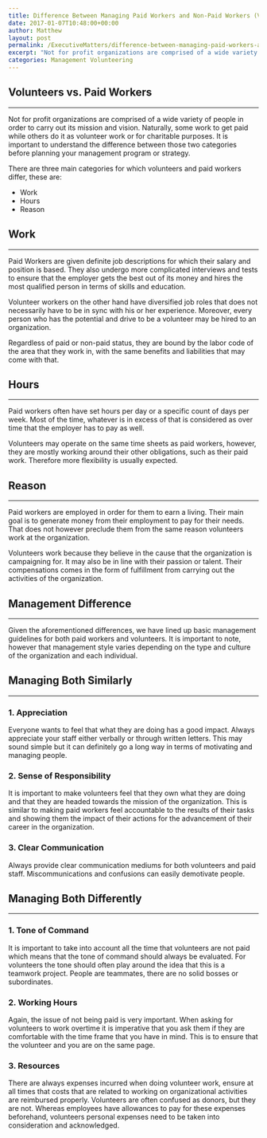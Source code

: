 ```yaml
---
title: Difference Between Managing Paid Workers and Non-Paid Workers (Volunteers)
date: 2017-01-07T10:48:00+00:00
author: Matthew
layout: post
permalink: /ExecutiveMatters/difference-between-managing-paid-workers-and-non-paid-workers-volunteers/
excerpt: "Not for profit organizations are comprised of a wide variety of people in order to carry out its mission and vision. Naturally, some work to get paid while others do it as volunteer work or for charitable purposes. It is important to understand the difference between those two categories before planning your management program or strategy."
categories: Management Volunteering
---
```

## Volunteers vs. Paid Workers

**** 

Not for profit organizations are comprised of a wide variety of people in order to carry out its mission and vision. Naturally, some work to get paid while others do it as volunteer work or for charitable purposes. It is important to understand the difference between those two categories before planning your management program or strategy. 

There are three main categories for which volunteers and paid workers differ, these are: 

* Work 
* Hours 
* Reason 

## Work

**** 

Paid Workers are given definite job descriptions for which their salary and position is based. They also undergo more complicated interviews and tests to ensure that the employer gets the best out of its money and hires the most qualified person in terms of skills and education. 

Volunteer workers on the other hand have diversified job roles that does not necessarily have to be in sync with his or her experience. Moreover, every person who has the potential and drive to be a volunteer may be hired to an organization. 

Regardless of paid or non-paid status, they are bound by the labor code of the area that they work in, with the same benefits and liabilities that may come with that. 

## Hours

**** 

Paid workers often have set hours per day or a specific count of days per week. Most of the time, whatever is in excess of that is considered as over time that the employer has to pay as well. 

Volunteers may operate on the same time sheets as paid workers, however, they are mostly working around their other obligations, such as their paid work. Therefore more flexibility is usually expected. 

## Reason

**** 

Paid workers are employed in order for them to earn a living. Their main goal is to generate money from their employment to pay for their needs. That does not however preclude them from the same reason volunteers work at the organization. 

Volunteers work because they believe in the cause that the organization is campaigning for. It may also be in line with their passion or talent. Their compensations comes in the form of fulfillment from carrying out the activities of the organization. 

## Management Difference

**** 

Given the aforementioned differences, we have lined up basic management guidelines for both paid workers and volunteers. It is important to note, however that management style varies depending on the type and culture of the organization and each individual. 

## Managing Both Similarly

**** 

  ### 1. Appreciation

  Everyone wants to feel that what they are doing has a good impact. Always appreciate your staff either verbally or through written letters. This may sound simple but it can definitely go a long way in terms of motivating and managing people. 

  ### 2. Sense of Responsibility

  It is important to make volunteers feel that they own what they are doing and that they are headed towards the mission of the organization. This is similar to making paid workers feel accountable to the results of their tasks and showing them the impact of their actions for the advancement of their career in the organization. 

  ### 3. Clear Communication

  Always provide clear communication mediums for both volunteers and paid staff. Miscommunications and confusions can easily demotivate people. 

## Managing Both Differently

**** 

  ### 1. Tone of Command

  It is important to take into account all the time that volunteers are not paid which means that the tone of command should always be evaluated. For volunteers the tone should often play around the idea that this is a teamwork project. People are teammates, there are no solid bosses or subordinates. 

  ### 2. Working Hours

  Again, the issue of not being paid is very important. When asking for volunteers to work overtime it is imperative that you ask them if they are comfortable with the time frame that you have in mind. This is to ensure that the volunteer and you are on the same page. 

  ### 3. Resources

  There are always expenses incurred when doing volunteer work, ensure at all times that costs that are related to working on organizational activities are reimbursed properly. Volunteers are often confused as donors, but they are not. Whereas employees have allowances to pay for these expenses beforehand, volunteers personal expenses need to be taken into consideration and acknowledged.
